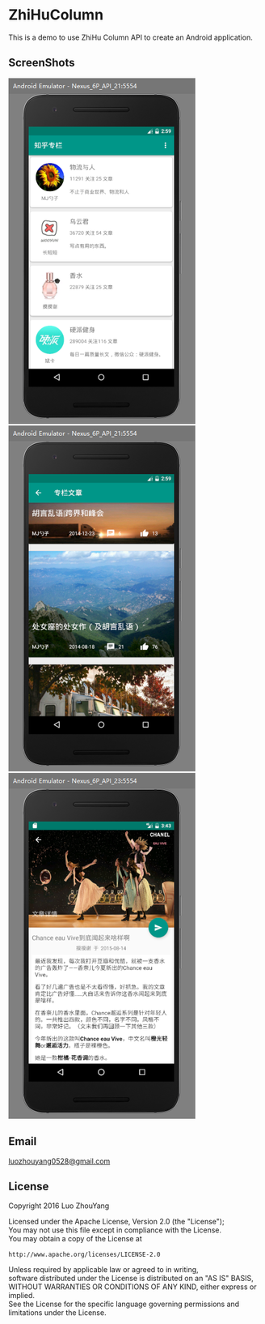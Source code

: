 # ZhiHuColumn  
This is a demo to use ZhiHu Column API to create an Android application.  

## ScreenShots  
![one](https://github.com/StupidL/ZhiHuColumn/blob/master/art/final1.PNG)  
![two](https://github.com/StupidL/ZhiHuColumn/blob/master/art/final2.PNG)  
![three](https://github.com/StupidL/ZhiHuColumn/blob/master/art/detail.PNG)  

## Email  
luozhouyang0528@gmail.com  

## License  
Copyright 2016 Luo ZhouYang  

Licensed under the Apache License, Version 2.0 (the "License");  
You may not use this file except in compliance with the License.  
You may obtain a copy of the License at  

    http://www.apache.org/licenses/LICENSE-2.0

Unless required by applicable law or agreed to in writing,   
software distributed under the License is distributed on an "AS IS" BASIS,   
WITHOUT WARRANTIES OR CONDITIONS OF ANY KIND, either express or implied.   
See the License for the specific language governing permissions and limitations under the License.
